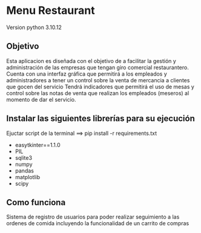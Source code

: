 # Menu Restaurant
Version python 3.10.12
## Objetivo
Esta aplicacion es diseñada con el objetivo de 
a facilitar la gestión y administración de las empresas que
tengan giro comercial restaurantero.
Cuenta con una interfaz gráfica que permitirá a los empleados
y administradores a tener un control sobre la venta de mercancia a clientes
que gocen del servicio
Tendrá indicadores que permitirá el uso de mesas y control sobre las notas de venta
que realizan los empleados  (meseros) al momento de dar el servicio. 
## Instalar las  siguientes librerías para su ejecución 
Ejuctar script de la terminal ==> pip install -r requirements.txt
- easytkinter==1.1.0
- PIL
- sqlite3
- numpy
- pandas
- matplotlib
- scipy
## Como funciona
Sistema de registro de usuarios para poder realizar seguimiento a las ordenes de comida 
incluyendo la funcionalidad de un carrito de compras

